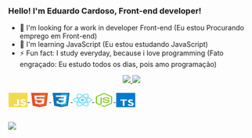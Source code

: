 ### Hello! I'm Eduardo Cardoso, Front-end developer!

- 🔭 I'm looking for a work in developer Front-end (Eu estou Procurando emprego em Front-end)
- 🌱 I'm learning JavaScript (Eu estou estudando JavaScript)
- ⚡ Fun fact: I study everyday, because i love programming (Fato engraçado: Eu estudo todos os dias, pois amo programação)

<div align="center">
  <a href="https://github.com/Eduardocardosodev">
  <img height="180em" src="https://github-readme-stats.vercel.app/api?username=Eduardocardosodev&show_icons=true&theme=dracula&include_all_commits=true&count_private=true"/>
  <img height="180em" src="https://github-readme-stats.vercel.app/api/top-langs/?username=Eduardocardosodev&layout=compact&langs_count=7&theme=dracula"/>
</div>
<div style="display: inline_block"><br>
  <img align="center" alt="Eduardo-Js" height="30" width="40" src="https://raw.githubusercontent.com/devicons/devicon/master/icons/javascript/javascript-plain.svg">
  <img align="center" alt="Eduardo-HTML" height="30" width="40" src="https://raw.githubusercontent.com/devicons/devicon/master/icons/html5/html5-original.svg">
  <img align="center" alt="Eduardo-CSS" height="30" width="40" src="https://raw.githubusercontent.com/devicons/devicon/master/icons/css3/css3-original.svg">
  <img align="center" alt="Eduardo-React" height="30" width="40" src="https://raw.githubusercontent.com/devicons/devicon/master/icons/react/react-original.svg">
  <img align="center" alt="Eduardo-Node" height="30" width="40" src="https://raw.githubusercontent.com/devicons/devicon/master/icons/nodejs/nodejs-plain.svg">
  <img align="center" alt="Eduardo-TypeScript" height="30" width="40" src="https://raw.githubusercontent.com/devicons/devicon/master/icons/typescript/typescript-plain.svg">
</div>
  
 ##
  
<div> 
<a href="https://www.linkedin.com/in/eduardo-c-4b2574133/" target="_blank"><img src="https://img.shields.io/badge/-LinkedIn-%230077B5?style=for-the-badge&logo=linkedin&logoColor=white" target="_blank"></a> 
</div>
